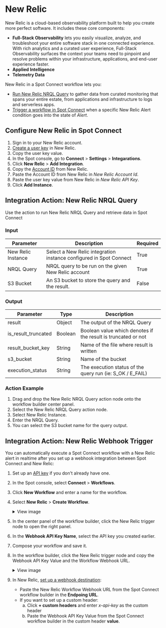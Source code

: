 <meta name="robots" content="noindex">

# New Relic

New Relic is a cloud-based observability platform built to help you create more perfect software. It includes these core components:
* **Full-Stack Observability** lets you easily visualize, analyze, and troubleshoot your entire software stack in one connected experience. With rich analytics and a curated user experience, Full-Stack Observability surfaces the context your teams need to pinpoint and resolve problems within your infrastructure, applications, and end-user experience faster.
* **Applied Intelligence**
* **Telemetry Data**

New Relic in a Spot Connect workflow lets you:

* [Run New Relic NRQL Query](/integrations/new_relic?id=integration-action-new-relic-nrql-query) to gather data from curated monitoring that spans your entire estate, from applications and infrastructure to logs and serverless apps.
* [Trigger a workflow in Spot Connect](/integrations/new_relic?id=integration-action-new-relic-webhook-trigger) when a specific New Relic Alert condition goes into the state of <i>Alert</i>.

## Configure New Relic in Spot Connect

1. Sign in to your New Relic account.
2. [Create a user key](https://docs.newrelic.com/docs/apis/intro-apis/new-relic-api-keys/) in New Relic.
3. Copy the user key value.
4. In the Spot console, go to **Connect** > **Settings** > **Integarations**.
5. Click  **New Relic** > **Add Integration**.
6. Copy the [Account ID](https://docs.newrelic.com/docs/accounts/accounts-billing/account-structure/account-id/) from New Relic.
7. Paste the Account ID from New Relic in <i>New Relic Account Id</i>.
8. Paste the user key value from New Relic in <i>New Relic API Key</i>.
9. Click **Add Instance**.

## Integration Action: New Relic NRQL Query

Use the action to run New Relic NRQL Query and retrieve data in Spot Connect

### Input

| Parameter          | Description                                                        | Required |
|--------------------|--------------------------------------------------------------------|----------|
| New Relic Instance | Select a New Relic integration instance configured in Spot Connect | True     |
| NRQL Query         | NRQL query to be run on the given New Relic account                | True     |
| S3 Bucket          | An S3 bucket to store the query and the result.                    | False    |

### Output

| Parameter           | Type    | Description                                                   |
|---------------------|---------|---------------------------------------------------------------|
| result              | Object  | The output of the NRQL Query                                  |
| is_result_truncated | Boolean | Boolean value which denotes if the result is truncated or not |
| result_bucket_key   | String  | Name of the file where result is written                      |
| s3_bucket           | String  | Name of the bucket                                            |
| execution_status    | String  | The execution status of the query run (ie: S_OK / E_FAIL)     |

### Action Example

1. Drag and drop the New Relic NRQL Query action node onto the workflow builder center panel.
2. Select the New Relic NRQL Query action node.
3. Select New Relic Instance.
4. Enter the NRQL Query.
5. You can select the S3 bucket name for the query output.

## Integration Action: New Relic Webhook Trigger

You can automatically execute a Spot Connect workflow with a New Relic alert in realtime after you set up a webhook integration between Spot Connect and New Relic:

1. Set up an [API key](spot-connect/integrations/apikeys) if you don't already have one.
2. In the Spot console, select **Connect** > **Workflows**.  
3. Click **New Workflow** and enter a name for the workflow.
4. Select **New Relic** > **Create Workflow**.

   <details>
   <summary markdown="span">View image</summary>
   <img width=900 src="/spot-connect/_media/general-webhook-integration-1.png" />

   </details>

4. In the center panel of the workflow builder, click the New Relic trigger node to open the right panel.
5. In the **Webhook API Key Name**, select the API key you created earlier.  
6. Compose your workflow and save it.
7. In the workflow builder, click the New Relic trigger node and copy the Webhook API Key Value and the Workflow Webhook URL.

   <details>
   <summary markdown="span">View image</summary>
     
    <img width="700" src="https://github.com/user-attachments/assets/458cf53c-84cd-4199-a389-bf0143ecb404">

   </details>
8. In New Relic, [set up a webhook destination](https://docs.newrelic.com/docs/alerts/get-notified/notification-integrations/#set-webhook-destination):
    * Paste the New Relic Workflow Webhook URL from the Spot Connect workflow builder in the **Endpoing URL**.
    * If you want to set up a custom header:
       <ol style="list-style-type: lower-alpha;">
         <li>Click <b>+ custom headers</b> and enter <i>x-api-key</i> as the custom header <bname</b.</li>
         <li>Paste the Webhook API Key Value from the Spot Connect workflow builder in the custom header <b>value</b>.</li>
       </ol>
